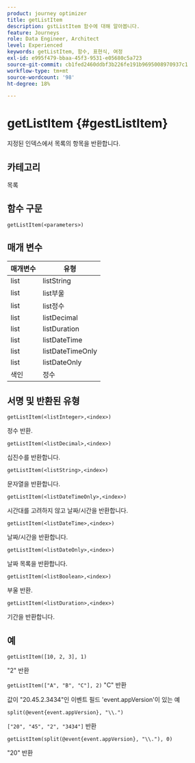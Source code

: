 ```yaml
---
product: journey optimizer
title: getListItem
description: gstListItem 함수에 대해 알아봅니다.
feature: Journeys
role: Data Engineer, Architect
level: Experienced
keywords: getListItem, 함수, 표현식, 여정
exl-id: e995f479-bbaa-45f3-9531-e05680c5a723
source-git-commit: cb1fed2460ddbf3b226fe191b9695008970937c1
workflow-type: tm+mt
source-wordcount: '98'
ht-degree: 18%

---
```


# getListItem {#gestListItem}

지정된 인덱스에서 목록의 항목을 반환합니다.

## 카테고리

목록

## 함수 구문

`getListItem(<parameters>)`

## 매개 변수

| 매개변수 | 유형 |
|-----------|------------------|
| list | listString |
| list | list부울 |
| list | list정수 |
| list | listDecimal |
| list | listDuration |
| list | listDateTime |
| list | listDateTimeOnly |
| list | listDateOnly |
| 색인 | 정수 |

## 서명 및 반환된 유형

`getListItem(<listInteger>,<index>)`

정수 반환.

`getListItem(<listDecimal>,<index>)`

십진수를 반환합니다.

`getListItem(<listString>,<index>)`

문자열을 반환합니다.

`getListItem(<listDateTimeOnly>,<index>)`

시간대를 고려하지 않고 날짜/시간을 반환합니다.

`getListItem(<listDateTime>,<index>)`

날짜/시간을 반환합니다.

`getListItem(<listDateOnly>,<index>)`

날짜 목록을 반환합니다.

`getListItem(<listBoolean>,<index>)`

부울 반환.

`getListItem(<listDuration>,<index>)`

기간을 반환합니다.

## 예

`getListItem([10, 2, 3], 1)`

&quot;2&quot; 반환

`getListItem(["A", "B", "C"], 2)`
&quot;C&quot; 반환

값이 &quot;20.45.2.3434&quot;인 이벤트 필드 &#39;event.appVersion&#39;이 있는 예

`split(@event{event.appVersion}, "\\.")`

`["20", "45", "2", "3434"]` 반환

`getListItem(split(@event{event.appVersion}, "\\."), 0)`

&quot;20&quot; 반환
